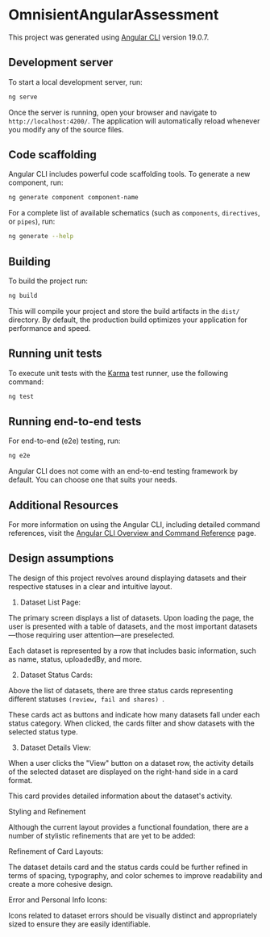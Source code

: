 # OmnisientAngularAssessment

This project was generated using [Angular CLI](https://github.com/angular/angular-cli) version 19.0.7.

## Development server

To start a local development server, run:

```bash
ng serve
```

Once the server is running, open your browser and navigate to `http://localhost:4200/`. The application will automatically reload whenever you modify any of the source files.

## Code scaffolding

Angular CLI includes powerful code scaffolding tools. To generate a new component, run:

```bash
ng generate component component-name
```

For a complete list of available schematics (such as `components`, `directives`, or `pipes`), run:

```bash
ng generate --help
```

## Building

To build the project run:

```bash
ng build
```

This will compile your project and store the build artifacts in the `dist/` directory. By default, the production build optimizes your application for performance and speed.

## Running unit tests

To execute unit tests with the [Karma](https://karma-runner.github.io) test runner, use the following command:

```bash
ng test
```

## Running end-to-end tests

For end-to-end (e2e) testing, run:

```bash
ng e2e
```

Angular CLI does not come with an end-to-end testing framework by default. You can choose one that suits your needs.

## Additional Resources

For more information on using the Angular CLI, including detailed command references, visit the [Angular CLI Overview and Command Reference](https://angular.dev/tools/cli) page.

## Design assumptions

The design of this project revolves around displaying datasets and their respective statuses in a clear and intuitive layout.

1. Dataset List Page:

The primary screen displays a list of datasets. Upon loading the page, the user is presented with a table of datasets, and the most important datasets—those requiring user attention—are preselected.

Each dataset is represented by a row that includes basic information, such as name, status, uploadedBy, and more.

2. Dataset Status Cards:

Above the list of datasets, there are three status cards representing different statuses ```(review, fail and shares) ```.

These cards act as buttons and indicate how many datasets fall under each status category. When clicked, the cards filter and show datasets with the selected status type.

3. Dataset Details View:

When a user clicks the "View" button on a dataset row, the activity details of the selected dataset are displayed on the right-hand side in a card format.

This card provides detailed information about the dataset's activity.

Styling and Refinement

Although the current layout provides a functional foundation, there are a number of stylistic refinements that are yet to be added:

Refinement of Card Layouts:

The dataset details card and the status cards could be further refined in terms of spacing, typography, and color schemes to improve readability and create a more cohesive design.

Error and Personal Info Icons:

Icons related to dataset errors should be visually distinct and appropriately sized to ensure they are easily identifiable.


